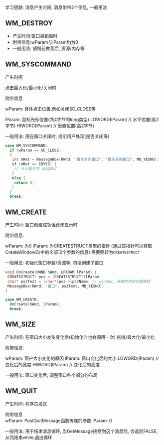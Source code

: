 学习思路: 消息产生时间, 消息附带2个信息, 一般用法

## WM_DESTROY

- 产生时间:窗口被销毁时
- 附带信息:wParam与lParam均为0
- 一般用法: 销毁前做善后, 资源/内存等

## WM_SYSCOMMAND

产生时间

点击最大化/最小化/关闭时

附带信息

  wParam: 具体点击位置,例如关闭SC_CLOSE等

  lParam: 鼠标光标位置(共4字节的long类型)
    LOWORD(lParam) // 水平位置(低2字节)
    HIWORD(lParam) // 垂直位置(高2字节)

一般用法: 用在窗口关闭时, 提示用户处理(是否关闭等)

```cpp
case WM_SYSCOMMAND:
  if (wParam == SC_CLOSE)
  {
   int nRet = MessageBox(hWnd, "是否关闭窗口", "提示关闭窗口", MB_YESNO);
   if (nRet == IDYES) {
    // 什么都不写 自动跳过
   }
   else {
    return 0;
   }
  }
  break;
```

## WM_CREATE

产生时间: 窗口创建成功但还未显示时

附带信息:

 wParam: 为0
 lParam: 为CREATESTRUCT类型的指针 (通过该指针可以获取CreateWindowEx中的全部12个参数的信息) 需要强转为`CREATESTRUCT`

一般用法: 初始化窗口参数/资源等, 包括创建子窗口

```cpp
void OnCreate(HWND hWnd, LPARAM lParam) {
 CREATESTRUCT* pcs = (CREATESTRUCT*)lParam;
 char* pszText = (char*)pcs->lpszName; // window, 获取的内容也要强转
 MessageBox(hWnd, "窗口", pszText, MB_YESNO);
}

case WM_CREATE:
  OnCreate(hWnd, lParam);
  break;
```

## WM_SIZE

产生时间: 在窗口大小发生变化后(初始化时也会调用一次) 拖拽/最大化/最小化

附带信息:

  wParam: 窗户大小变化的原因
  lParam: 窗口变化后的大小
    LOWORD(lParam) // 变化后的宽度
    HIWORD(lParam) // 变化后的高度

一般用法: 窗口变化后, 调整窗口各个部分的布局

## WM_QUIT

产生时间: 程序员发送

附带信息  
  wParam: PostQuitMessage函数传递的参数
  lParam: 0

一般用法: 用于结束消息循环, 当GetMessage接受到这个消息后, 会返回FALSE, 从而结束while,退出循环
